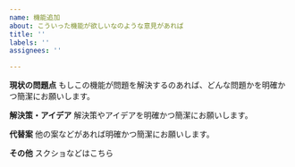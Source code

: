 ```yaml
---
name: 機能追加
about: こういった機能が欲しいなのような意見があれば
title: ''
labels: ''
assignees: ''

---
```


**現状の問題点**
もしこの機能が問題を解決するのあれば、どんな問題かを明確かつ簡潔にお願いします。

**解決策・アイデア**
解決策やアイデアを明確かつ簡潔にお願いします。

**代替案**
他の案などがあれば明確かつ簡潔にお願いします。

**その他**
スクショなどはこちら
